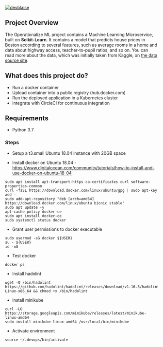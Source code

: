 [![devblaise](https://circleci.com/gh/Devblaise/UdacityP4-operationalize-ml.svg?style=svg)](https://app.circleci.com/pipelines/github/Devblaise/UdacityP4-operationalize-ml)
## Project Overview

The Operationalize ML project contains a Machine Learning Microservice, built on **Scikit-Learn**. It contains a model that predicts house prices in Boston according to several features, such as average rooms in a home and data about highway access, teacher-to-pupil ratios, and so on. You can read more about the data, which was initially taken from Kaggle, on [the data source site](https://www.kaggle.com/c/boston-housing). 

## What does this project do?

- Run a docker container
- Upload container into a public registry (hub.docker.com)
- Run the deployed application in a Kubernetes cluster
- Integrate with CircleCI for continuous integration

## Requirements
 - Python 3.7

### Steps
- Setup a t3.small Ubuntu 18.04 instance with 20GB space

- Install docker on Ubuntu 18.04 - https://www.digitalocean.com/community/tutorials/how-to-install-and-use-docker-on-ubuntu-18-04
```
sudo apt install apt-transport-https ca-certificates curl software-properties-common  
curl -fsSL https://download.docker.com/linux/ubuntu/gpg | sudo apt-key add -   
sudo add-apt-repository "deb [arch=amd64] https://download.docker.com/linux/ubuntu bionic stable"  
sudo apt update -y  
apt-cache policy docker-ce  
sudo apt install docker-ce  
sudo systemctl status docker  
```
- Grant user permissions to docker executable
```
sudo usermod -aG docker ${USER}  
su - ${USER}  
id -nG  
```

- Test docker
```
docker ps  
```

- Install hadolint
```
wget -O /bin/hadolint https://github.com/hadolint/hadolint/releases/download/v1.16.3/hadolint-Linux-x86_64 && chmod +x /bin/hadolint
```

- Install minikube
```
curl -LO https://storage.googleapis.com/minikube/releases/latest/minikube-linux-amd64
sudo install minikube-linux-amd64 /usr/local/bin/minikube
```

- Activate environment
```
source ~/.devops/bin/activate
```